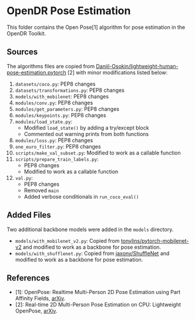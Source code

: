# OpenDR Pose Estimation

This folder contains the Open Pose[1] algorithm for pose estimation in the OpenDR Toolkit.

## Sources

The algorithms files are copied from [Daniil-Osokin/lightweight-human-pose-estimation.pytorch](
https://github.com/Daniil-Osokin/lightweight-human-pose-estimation.pytorch) [2] with minor modifications listed below:

1. `datasets/coco.py`: PEP8 changes
2. `datasets/transformations.py`: PEP8 changes
3. `models/with_mobilenet`: PEP8 changes
4. `modules/conv.py`: PEP8 changes
5. `modules/get_parameters.py`: PEP8 changes
6. `modules/keypoints.py`: PEP8 changes
7. `modules/load_state.py`: 
    - Modified `load_state()` by adding a try/except block
    - Commented out warning prints from both functions
8. `modules/loss.py`: PEP8 changes
9. `one_euro_filter.py`:  PEP8 changes
10. `scripts/make_val_subset.py`: Modified to work as a callable function
11. `scripts/prepare_train_labels.py`:
    - PEP8 changes
    - Modified to work as a callable function
12. `val.py`: 
    - PEP8 changes
    - Removed `main`
    - Added verbose conditionals in `run_coco_eval()`

## Added Files
Two additional backbone models were added in the `models` directory.

- `models/with_mobilenet_v2.py`: Copied from [tonylins/pytorch-mobilenet-v2](
https://github.com/tonylins/pytorch-mobilenet-v2) and modified to work as a backbone for pose estimation.
- `models/with_shufflenet.py`: Copied from [jaxony/ShuffleNet](https://github.com/jaxony/ShuffleNet) and modified to 
work as a backbone for pose estimation. 

## References

- [1]: OpenPose: Realtime Multi-Person 2D Pose Estimation using Part Affinity Fields, 
[arXiv](https://arxiv.org/abs/1812.08008).
- [2]: Real-time 2D Multi-Person Pose Estimation on CPU: Lightweight OpenPose, 
[arXiv](https://arxiv.org/abs/1811.12004).
